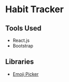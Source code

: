 # Habit Tracker


## Tools Used
- React.js
- Bootstrap

## Libraries
- [Emoji Picker](https://www.npmjs.com/package/emoji-picker-react)
